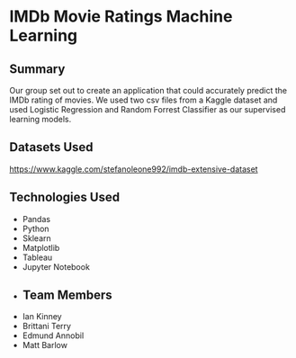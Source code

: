 # IMDb Movie Ratings Machine Learning
## Summary
Our group set out to create an application that could accurately predict the IMDb rating of movies. We used two csv files from a Kaggle dataset and used Logistic Regression and Random Forrest Classifier as our supervised learning models.
## Datasets Used
https://www.kaggle.com/stefanoleone992/imdb-extensive-dataset
## Technologies Used
- Pandas
- Python
- Sklearn
- Matplotlib
- Tableau
- Jupyter Notebook
- ## Team Members
- Ian Kinney
- Brittani Terry
- Edmund Annobil
- Matt Barlow
